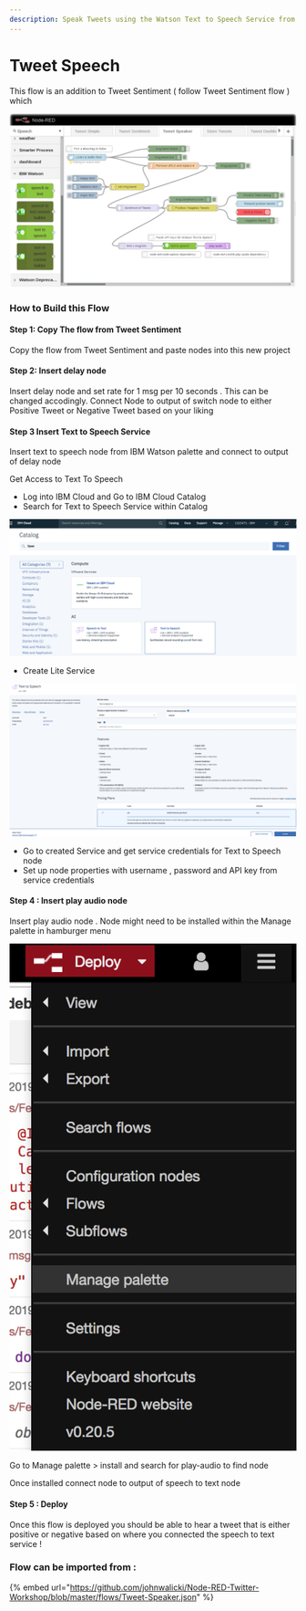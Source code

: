 ```yaml
---
description: Speak Tweets using the Watson Text to Speech Service from Sentiment Analysis
---
```


# Tweet Speech

This flow is an addition to Tweet Sentiment \( follow Tweet Sentiment flow \) which 

![](../.gitbook/assets/image%20%2813%29.png)

### How to Build this Flow 

#### Step 1: Copy The flow from Tweet Sentiment

Copy the flow from Tweet Sentiment and paste nodes into this new project 

#### Step 2: Insert delay node 

Insert delay node and set rate for 1 msg per 10 seconds  . This can be changed accodingly. Connect Node to output of switch node to either Positive Tweet or Negative Tweet based on your liking 

#### Step 3 Insert Text to Speech Service 

Insert text to speech node from IBM Watson palette and connect to output of delay node 

Get Access to Text To Speech 

* Log into IBM Cloud and Go to IBM Cloud Catalog 
* Search for Text to Speech Service within Catalog 

![](../.gitbook/assets/image%20%2838%29.png)

* Create Lite Service 

![](../.gitbook/assets/image%20%2839%29.png)

* Go to created Service and get service credentials for Text to Speech node
* Set up node properties with username , password and API key from service credentials 

#### Step 4 : Insert play audio node 

Insert play audio node . Node might need to be installed within the Manage palette in hamburger menu

![](../.gitbook/assets/image%20%2825%29.png)

Go to Manage palette &gt; install and search for play-audio to find node 

Once installed connect node to output of speech to text node 

#### Step 5 : Deploy 

Once this flow is deployed you should be able to hear a tweet that is either positive or negative based on where you connected the speech to text service !  

### Flow can be imported from : 

{% embed url="https://github.com/johnwalicki/Node-RED-Twitter-Workshop/blob/master/flows/Tweet-Speaker.json" %}



